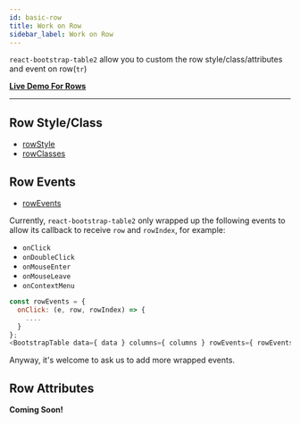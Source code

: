 ```yaml
---
id: basic-row
title: Work on Row
sidebar_label: Work on Row
---
```


`react-bootstrap-table2` allow you to custom the row style/class/attributes and event on row(`tr`)

**[Live Demo For Rows](../storybook/index.html?selectedKind=Work%20on%20Rows)**   

-----

## Row Style/Class

* [rowStyle](./table-props.html#rowstyle-object-function)
* [rowClasses](./table-props.html#rowclasses-string-function)

## Row Events

* [rowEvents](./table-props.html#rowevents-object)

Currently, `react-bootstrap-table2` only wrapped up the following events to allow its callback to receive `row` and `rowIndex`, for example:

* `onClick`
* `onDoubleClick`
* `onMouseEnter`
* `onMouseLeave`
* `onContextMenu`

```js
const rowEvents = {
  onClick: (e, row, rowIndex) => {
    ....
  }
};
<BootstrapTable data={ data } columns={ columns } rowEvents={ rowEvents } />
```

Anyway, it's welcome to ask us to add more wrapped events. 

## Row Attributes

**Coming Soon!**